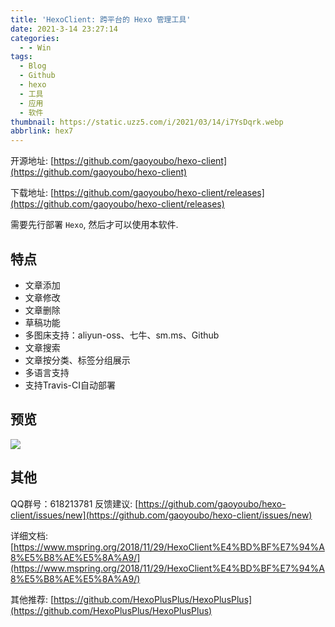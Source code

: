 ```yaml
---
title: 'HexoClient: 跨平台的 Hexo 管理工具'
date: 2021-3-14 23:27:14
categories:
  - - Win
tags:
  - Blog
  - Github
  - hexo
  - 工具
  - 应用
  - 软件
thumbnail: https://static.uzz5.com/i/2021/03/14/i7YsDqrk.webp
abbrlink: hex7
---
```



开源地址: [https://github.com/gaoyoubo/hexo-client](https://github.com/gaoyoubo/hexo-client) 

下载地址: [https://github.com/gaoyoubo/hexo-client/releases](https://github.com/gaoyoubo/hexo-client/releases) 

需要先行部署 `Hexo`, 然后才可以使用本软件.

## 特点

*   文章添加
*   文章修改
*   文章删除
*   草稿功能
*   多图床支持：aliyun-oss、七牛、sm.ms、Github
*   文章搜索
*   文章按分类、标签分组展示
*   多语言支持
*   支持Travis-CI自动部署

## 预览

![](https://static.uzz5.com/i/2021/03/14/vYvZbK8t.webp)

## 其他

QQ群号：618213781 反馈建议: [https://github.com/gaoyoubo/hexo-client/issues/new](https://github.com/gaoyoubo/hexo-client/issues/new) 

详细文档: [https://www.mspring.org/2018/11/29/HexoClient%E4%BD%BF%E7%94%A8%E5%B8%AE%E5%8A%A9/](https://www.mspring.org/2018/11/29/HexoClient%E4%BD%BF%E7%94%A8%E5%B8%AE%E5%8A%A9/) 

其他推荐: [https://github.com/HexoPlusPlus/HexoPlusPlus](https://github.com/HexoPlusPlus/HexoPlusPlus)